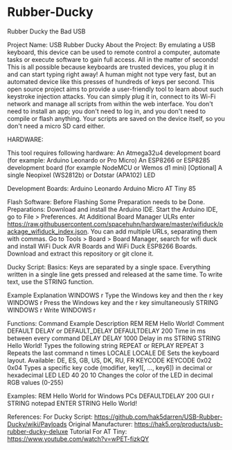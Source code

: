 # Rubber-Ducky
Rubber Ducky the Bad USB

Project Name: USB Rubber Ducky
About the Project: By emulating a USB keyboard, this device can be used to remote control a computer, automate tasks or execute software to gain full access. All in the matter of seconds!
This is all possible because keyboards are trusted devices, you plug it in and can start typing right away!
A human might not type very fast, but an automated device like this presses of hundreds of keys per second.
This open source project aims to provide a user-friendly tool to learn about such keystroke injection attacks.
You can simply plug it in, connect to its Wi-Fi network and manage all scripts from within the web interface. You don't need to install an app; you don't need to log in, and you don't need to compile or flash anything. Your scripts are saved on the device itself, so you don't need a micro SD card either.
 
                    



HARDWARE: 
                              
This tool requires following hardware:
An Atmega32u4 development board (for example: Arduino Leonardo or Pro Micro)
An ESP8266 or ESP8285 development board (for example NodeMCU or Wemos d1 mini)
[Optional] A single Neopixel (WS2812b) or Dotstar (APA102) LED
 
Development Boards:
Arduino Leonardo
Arduino Micro
AT Tiny 85
 
Flash Software: Before Flashing Some Preparation needs to be Done.
Preparations:
Download and install the Arduino IDE.
Start the Arduino IDE, go to File > Preferences.
At Additional Board Manager ULRs enter https://raw.githubusercontent.com/spacehuhn/hardware/master/wifiduck/package_wifiduck_index.json. You can add multiple URLs, separating them with commas.
Go to Tools > Board > Board Manager, search for wifi duck and install WiFi Duck AVR Boards and WiFi Duck ESP8266 Boards.
Download and extract this repository or git clone it.


 
 
Ducky Script: 
Basics: Keys are separated by a single space.
Everything written in a single line gets pressed and released at the same time.
To write text, use the STRING function.
 
 
 
Example
Explanation
WINDOWS  r
Type the Windows key and then the r key
WINDOWS r
Press the Windows key and the r key simultaneously
STRING WINDOWS r
Write WINDOWS r

Functions:
Command
Example
Description
REM
REM Hello World!
                        Comment
DEFAULT DELAY or DEFAULT_DELAY
DEFAULTDELAY 200
Time in ms between every command
DELAY
DELAY 1000
                     Delay in ms
STRING
STRING Hello World!
        Types the following string
REPEAT or REPLAY
REPEAT 3
Repeats the last command n times
LOCALE
LOCALE DE
Sets the keyboard layout. Available: DE, ES, GB, US, DK, RU, FR
KEYCODE
KEYCODE 0x02 0x04
Types a specific key code (modifier, key1[, ..., key6]) in decimal or hexadecimal
LED
LED 40 20 10
Changes the color of the LED in decimal RGB values (0-255)




Examples:
REM Hello World for Windows PCs
DEFAULTDELAY 200
GUI r
STRING notepad
ENTER
STRING Hello World!
 
References: 
For Ducky Script: https://github.com/hak5darren/USB-Rubber-Ducky/wiki/Payloads
Original Manufacturer: https://hak5.org/products/usb-rubber-ducky-deluxe
Tutorial For AT Tiny: https://www.youtube.com/watch?v=wPET-fizkQY
